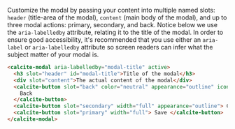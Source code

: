 Customize the modal by passing your content into multiple named slots: `header` (title-area of the modal), `content` (main body of the modal), and up to three modal actions: primary, secondary, and back. Notice below we use the `aria-labelledby` attribute, relating it to the title of the modal. In order to ensure good accessibility, it's recommended that you use either an `aria-label` or `aria-labelledby` attribute so screen readers can infer what the subject matter of your modal is.

```html
<calcite-modal aria-labelledby="modal-title" active>
  <h3 slot="header" id="modal-title">Title of the modal</h3>
  <div slot="content">The actual content of the modal</div>
  <calcite-button slot="back" color="neutral" appearance="outline" icon="chevron-left" width="full">
    Back
  </calcite-button>
  <calcite-button slot="secondary" width="full" appearance="outline"> Cancel </calcite-button>
  <calcite-button slot="primary" width="full"> Save </calcite-button>
</calcite-modal>
```
